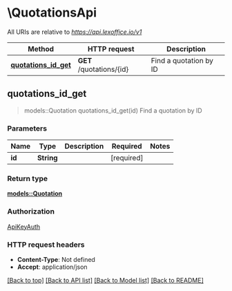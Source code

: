 # \QuotationsApi

All URIs are relative to *https://api.lexoffice.io/v1*

Method | HTTP request | Description
------------- | ------------- | -------------
[**quotations_id_get**](QuotationsApi.md#quotations_id_get) | **GET** /quotations/{id} | Find a quotation by ID



## quotations_id_get

> models::Quotation quotations_id_get(id)
Find a quotation by ID

### Parameters


Name | Type | Description  | Required | Notes
------------- | ------------- | ------------- | ------------- | -------------
**id** | **String** |  | [required] |

### Return type

[**models::Quotation**](Quotation.md)

### Authorization

[ApiKeyAuth](../README.md#ApiKeyAuth)

### HTTP request headers

- **Content-Type**: Not defined
- **Accept**: application/json

[[Back to top]](#) [[Back to API list]](../README.md#documentation-for-api-endpoints) [[Back to Model list]](../README.md#documentation-for-models) [[Back to README]](../README.md)

